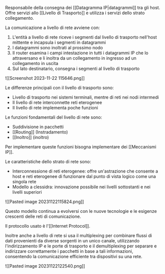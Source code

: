 Responsabile della consegna dei [[Datagramma IP|datagrammi]] tra gli host. Offre servizi allo [[Livello di Trasporto]] e utilizza i servizi dello strato collegamento.

La comunicazione a livello di rete avviene con:
1. L'entità a livello di rete riceve i segmenti dal livello di trasporto nell'host mittente e incapsula i segmenti in datagrammi
2. I datagrammi sono inoltrati al prossimo nodo
3. Il router esamina i campi intestazione in tutti i datagrammi IP che lo attraversano e li inoltra da un collegamento in ingresso ad un collegamento in uscita
4. Sul lato destinatario, consegna i segmenti al livello di trasporto

![[Screenshot 2023-11-22 115646.png]]

Le differenze principali con il livello di trasporto sono:
- Livello di trasporto nei sistemi terminali, mentre di reti nei nodi intermedi
- Il livello di rete interconnette reti eterogenee
- Il livello di rete implementa poche funzioni

Le funzioni fondamentali del livello di rete sono:
- Suddivisione in pacchetti
- [[Routing]] (Instradamento)
- [[Inoltro]] (inoltro)

Per implementare queste funzioni bisogna implementare dei [[Meccanismi IP]].

Le caratteristiche dello strato di rete sono:
- Interconnessione di reti eterogenee: offre un'astrazione che consente a host e reti eterogenee di funzionare dal punto di vista logico come una singola rete
- Modello a clessidra: innovazione possibile nei livelli sottostanti e nei livelli superiori

![[Pasted image 20231122115824.png]]

Questo modello continua a evolversi con le nuove tecnologie e le esigenze crescenti delle reti di comunicazione.

Il protocollo usato è l'[[Internet Protocol]].

Inoltre anche a livello di rete si usa il multiplexing per combinare flussi di dati provenienti da diverse sorgenti in un unico canale, utilizzando l'indirizzamento IP e le porte di trasporto e il demultiplexing per separare e indirizzare correttamente i pacchetti in base a tali informazioni, consentendo la comunicazione efficiente tra dispositivi su una rete.

![[Pasted image 20231122122540.png]]
